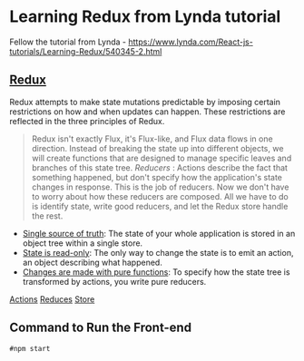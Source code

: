 # Learning Redux from Lynda tutorial
Fellow the tutorial from Lynda - https://www.lynda.com/React-js-tutorials/Learning-Redux/540345-2.html

## [Redux](http://redux.js.org/docs/introduction/)
Redux attempts to make state mutations predictable by imposing certain restrictions on how and when updates can happen. These restrictions are reflected in the three principles of Redux.
> Redux isn't exactly Flux, it's Flux-like, and Flux data flows in one direction.
> Instead of breaking the state up into different objects, we will create functions that are designed to manage specific leaves and branches of this state tree.
> *Reducers* : Actions describe the fact that something happened, but don't specify how the application's state changes in response. This is the job of reducers. Now we don't have to worry about how these reducers are composed. All we have to do is identify state, write good reducers, and let the Redux store handle the rest.
- [Single source of truth](http://redux.js.org/docs/introduction/ThreePrinciples.html#single-source-of-truth): The state of your whole application is stored in an object tree within a single store.
- [State is read-only](http://redux.js.org/docs/introduction/ThreePrinciples.html#state-is-read-only): The only way to change the state is to emit an action, an object describing what happened.
- [Changes are made with pure functions](http://redux.js.org/docs/introduction/ThreePrinciples.html#changes-are-made-with-pure-functions): To specify how the state tree is transformed by actions, you write pure reducers.

[Actions](http://redux.js.org/docs/basics/Actions.html)
[Reduces](http://redux.js.org/docs/basics/Reducers.html)
[Store](http://redux.js.org/docs/basics/Store.html)

## Command to Run the Front-end

```#npm start```

